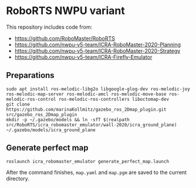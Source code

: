 # RoboRTS NWPU variant
This repository includes code from:
* https://github.com/RoboMaster/RoboRTS
* https://github.com/nwpu-v5-team/ICRA-RoboMaster-2020-Planning
* https://github.com/nwpu-v5-team/ICRA-RoboMaster-2020-Strategy
* https://github.com/nwpu-v5-team/ICRA-Firefly-Emulator

## Preparations
```
sudo apt install ros-melodic-libg2o libgoogle-glog-dev ros-melodic-joy ros-melodic-map-server ros-melodic-amcl ros-melodic-move-base ros-melodic-ros-control ros-melodic-ros-controllers liboctomap-dev
git clone https://github.com/marinaKollmitz/gazebo_ros_2Dmap_plugin.git src/gazebo_ros_2Dmap_plugin
mkdir -p ~/.gazebo/models && ln -sfT $(realpath src/RoboRTS/icra_robomaster_emulator/wall-2020/icra_ground_plane) ~/.gazebo/models/icra_ground_plane
```

## Generate perfect map
```
roslaunch icra_robomaster_emulator generate_perfect_map.launch
```
After the command finishes, `map.yaml` and `map.pgm` are saved to the current directory.
